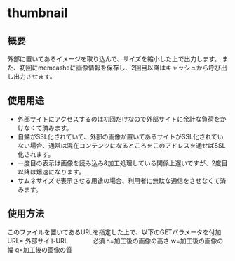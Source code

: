 # thumbnail

## 概要
外部に置いてあるイメージを取り込んで、サイズを縮小した上で出力します。
また、初回にmemcasheに画像情報を保存し、2回目以降はキャッシュから呼び出し出力させます。

## 使用用途
* 外部サイトにアクセスするのは初回だけなので外部サイトに余計な負荷をかけなくて済みます。
* 自鯖がSSL化されていて、外部の画像が置いてあるサイトがSSL化されていない場合、通常は混在コンテンツになるところをこのアドレスを通せばSSL化されます。
* 一度目の表示は画像を読み込み&加工処理している関係上遅いですが、2度目以降は爆速になります。
* サムネサイズで表示させる用途の場合、利用者に無駄な通信をさせなくて済みます。

## 使用方法
このファイルを置いてあるURLを指定した上で、以下のGETパラメータを付加
URL= 外部サイトURL　　　　必須
h=加工後の画像の高さ
w=加工後の画像の幅
q=加工後の画像の質


